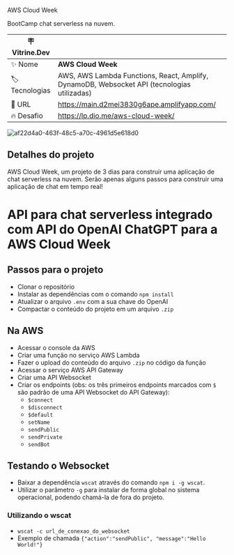  AWS Cloud Week

BootCamp chat serverless na nuvem.

| :placard: Vitrine.Dev |     |
| -------------  | --- |
| :sparkles: Nome        | **AWS Cloud Week**
| :label: Tecnologias | AWS, AWS Lambda Functions, React, Amplify, DynamoDB,  Websocket API  (tecnologias utilizadas)
| :rocket: URL         | https://main.d2mei3830g6ape.amplifyapp.com/
| :fire: Desafio     | https://lp.dio.me/aws-cloud-week/

 ![af22d4a0-463f-48c5-a70c-4961d5e618d0](https://user-images.githubusercontent.com/104234513/222004997-b63de2d4-8a51-48f7-990e-13f00e14e618.png#vitrinedev)

## Detalhes do projeto

AWS Cloud Week, um projeto de 3 dias para construir uma aplicação de chat serverless na nuvem. Serão apenas alguns passos para construir uma aplicação de chat em tempo real!


# API para chat serverless integrado com API do OpenAI ChatGPT para a AWS Cloud Week

## Passos para o projeto

- Clonar o repositório
- Instalar as dependências com o comando ```npm install```
- Atualizar o arquivo ```.env``` com a sua chave do OpenAI
- Compactar o conteúdo do projeto em um arquivo ```.zip```

## Na AWS

- Acessar o console da AWS
- Criar uma função no serviço AWS Lambda
- Fazer o upload do conteúdo do arquivo ```.zip``` no código da função
- Acessar o serviço AWS API Gateway
- Criar uma API Websocket
- Criar os endpoints (obs: os três primeiros endpoints marcados com ```$``` são padrão de uma API Websocket do API Gateway):
    - ```$connect```
    - ```$disconnect```
    - ```$default```
    - ```setName```
    - ```sendPublic```
    - ```sendPrivate```
    - ```sendBot```

## Testando o Websocket

- Baixar a dependência ```wscat``` através do comando ```npm i -g wscat```. 
- Utilizar o parâmetro ```-g``` para instalar de forma global no sistema operacional, podendo chamá-la de fora do projeto.

### Utilizando o wscat

- ```wscat -c url_de_conexao_do_websocket```
- Exemplo de chamada ```{"action":"sendPublic", "message":"Hello World!"}```
